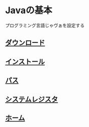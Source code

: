 # Javaの基本

プログラミング言語じゃヴぁを設定する

## [ダウンロード](https://github.com/ghsumiyasu/Java-Basico/blob/main/README-Java-Download-jp.md)
## [インストール](https://github.com/ghsumiyasu/Java-Basico/blob/main/README-Java-Instalacao-jp.md)
## [パス](https://github.com/ghsumiyasu/Java-Basico/blob/main/README-Java-Path-jp.md)
## [システムレジスタ](https://github.com/ghsumiyasu/Java-Basico/blob/main/README-Java-Registro-jp.md)
## [ホーム](https://github.com/ghsumiyasu/Java-Basico/blob/main/README-Home-jp.md)
